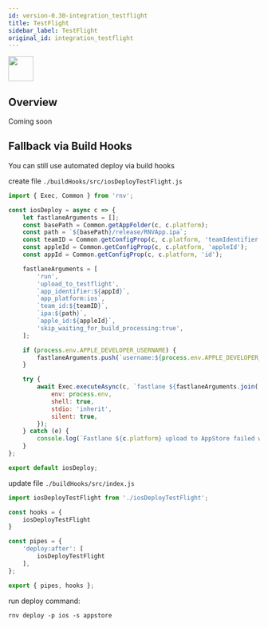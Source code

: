 ```yaml
---
id: version-0.30-integration_testflight
title: TestFlight
sidebar_label: TestFlight
original_id: integration_testflight
---
```


<img src="https://renative.org/img/ic_integrations.png" width=50 height=50 />

## Overview

Coming soon


## Fallback via Build Hooks

You can still use automated deploy via build hooks

create file `./buildHooks/src/iosDeployTestFlight.js`

```js
import { Exec, Common } from 'rnv';

const iosDeploy = async c => {
    let fastlaneArguments = [];
    const basePath = Common.getAppFolder(c, c.platform);
    const path = `${basePath}/release/RNVApp.ipa`;
    const teamID = Common.getConfigProp(c, c.platform, 'teamIdentifier');
    const appleId = Common.getConfigProp(c, c.platform, 'appleId');
    const appId = Common.getConfigProp(c, c.platform, 'id');

    fastlaneArguments = [
        'run',
        'upload_to_testflight',
        `app_identifier:${appId}`,
        `app_platform:ios`,
        `team_id:${teamID}`,
        `ipa:${path}`,
        `apple_id:${appleId}`,
        'skip_waiting_for_build_processing:true',
    ];

    if (process.env.APPLE_DEVELOPER_USERNAME) {
        fastlaneArguments.push(`username:${process.env.APPLE_DEVELOPER_USERNAME}`);
    }

    try {
        await Exec.executeAsync(c, `fastlane ${fastlaneArguments.join(' ')}`, {
            env: process.env,
            shell: true,
            stdio: 'inherit',
            silent: true,
        });
    } catch (e) {
        console.log(`Fastlane ${c.platform} upload to AppStore failed with error ${e}`);
    }
};

export default iosDeploy;
```

update file `./buildHooks/src/index.js`

```js
import iosDeployTestFlight from './iosDeployTestFlight';

const hooks = {
    iosDeployTestFlight
}

const pipes = {
    'deploy:after': [
        iosDeployTestFlight
    ],
};

export { pipes, hooks };
```

run deploy command:


`rnv deploy -p ios -s appstore`
